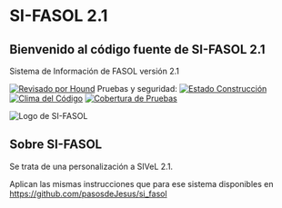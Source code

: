 # SI-FASOL 2.1

## Bienvenido al código fuente de SI-FASOL 2.1 ##
Sistema de Información de FASOL versión 2.1


[![Revisado por Hound](https://img.shields.io/badge/Reviewed_by-Hound-8E64B0.svg)](https://houndci.com) Pruebas y seguridad: [![Estado Construcción](https://gitlab.com/pasosdeJesus/si_fasol/badges/main/pipeline.svg)](https://gitlab.com/pasosdeJesus/si_fasol/-/pipelines?page=1&scope=all&ref=main) [![Clima del Código](https://codeclimate.com/github/pasosdeJesus/si_fasol/badges/gpa.svg)](https://codeclimate.com/github/pasosdeJesus/si_fasol) [![Cobertura de Pruebas](https://codeclimate.com/github/pasosdeJesus/si_fasol/badges/coverage.svg)](https://codeclimate.com/github/pasosdeJesus/si_fasol)

![Logo de SI-FASOL](https://gitlab.com/pasosdeJesus/si_fasol/-/raw/main/app/assets/images/logo.png?inline=false)

## Sobre SI-FASOL 

Se trata de una personalización a SIVeL 2.1.

Aplican las mismas instrucciones que para ese sistema disponibles en
<https://github.com/pasosdeJesus/si_fasol>



